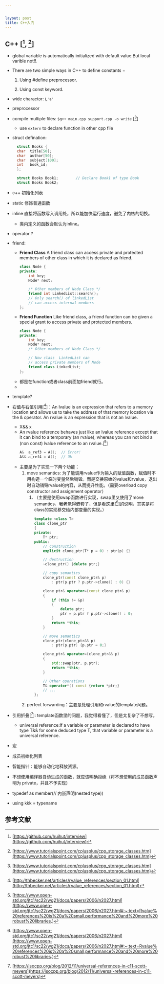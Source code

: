```yaml
---


layout: post
title: C++入门
---
```


## C++ [[^1], [^2]]
* global variable is automatically initialized with default value.But local varible not!!.  

* There are two simple ways in C++ to define constants −

	1. Using #define preprocessor.

	1. Using const keyword.

* wide charactor: `L'a'`
* preprocessor 
* compile multiple files: `$g++ main.cpp support.cpp -o write` [[^2]]
	* use `extern` to declare function in other cpp file 
* struct defination:
  ```c++
    struct Books {
    char  title[50];
    char  author[50];
    char  subject[100];
    int   book_id;
    };

    struct Books Book1;        // Declare Book1 of type Book
    struct Books Book2; 
  ```

* c++ 初始化列表

* static 修饰普通函数 

* inline  直接将函数写入调用处，所以能加快运行速度，避免了内核的切换。
  * 类内定义的函数会默认为inline。

* operator ?
  
* friend:
  * **Friend Class** A friend class can access private and protected members of other class in which it is declared as friend.
    ```c++
    class Node {
    private:
        int key;
        Node* next;
    
        /* Other members of Node Class */
        friend int LinkedList::search();
        // Only search() of linkedList
        // can access internal members
    };
    ``` 
  * **Friend Function** Like friend class, a friend function can be given a special grant to access private and protected members. 
    ```c++
    class Node {
    private:
        int key;
        Node* next;
        /* Other members of Node Class */
    
        // Now class  LinkedList can
        // access private members of Node
        friend class LinkedList;
    };
    ``` 
  * 都是在function或者class前面加friend就行。
  * 

* template?

* 右值与右值引用[[^lrr]]：An lvalue is an expression that refers to a memory location and allows us to take the address of that memory location via the & operator. An rvalue is an expression that is not an lvalue. 
  * X&& x
  * An rvalue reference behaves just like an lvalue reference except that it can bind to a temporary (an rvalue), whereas you can not bind a (non const) lvalue reference to an rvalue.[[^3]]
    ```c++
    A&  a_ref3 = A();  // Error!
    A&& a_ref4 = A();  // Ok
    ``` 
  * 主要是为了实现一下两个功能：
    1. move semantics: 为了能调用rvalue作为输入的赋值函数，赋值时不用构造一个临时变量然后销毁。而是交换原始的value和rvalue，退出时自动销毁rvalue的内容，从而提升性能。（需要overload copy constructor and assignment operator）
       1. （主要是使用swap函数进行实现，swap里又使用了move semantics，我老觉得嵌套了，但是看这里[[^3]]的说明，其实是将class的实现移交给内部变量的实现。）
          ```c++
          template <class T>
          class clone_ptr
          {
          private:
              T* ptr;
          public:
              // construction
              explicit clone_ptr(T* p = 0) : ptr(p) {}

              // destruction
              ~clone_ptr() {delete ptr;}

              // copy semantics
              clone_ptr(const clone_ptr& p)
                  : ptr(p.ptr ? p.ptr->clone() : 0) {}

              clone_ptr& operator=(const clone_ptr& p)
              {
                  if (this != &p)
                  {
                      delete ptr;
                      ptr = p.ptr ? p.ptr->clone() : 0;
                  }
                  return *this;
              }

              // move semantics
              clone_ptr(clone_ptr&& p)
                  : ptr(p.ptr) {p.ptr = 0;}

              clone_ptr& operator=(clone_ptr&& p)
              {
                  std::swap(ptr, p.ptr);
                  return *this;
              }

              // Other operations
              T& operator*() const {return *ptr;}
              // ...
          };
          ``` 
    2. perfect forwarding：主要是处理引用和rvalue的template问题。


* 引用折叠[[^4]]: template函数里的问题，我觉得看懂了，但是太复杂了不想写。
  * universal reference:If a variable or parameter is declared to have type T&& for some deduced type T, that variable or parameter is a universal reference.


* 宏
* 成员初始化列表
* 智能指针：能够自动化地释放资源。
* 不想使用编译器自动生成的函数，就应该明确拒绝（将不想使用的成员函数声明为 private，并且不予实现）

* typedef as member(// 内嵌声明(nested type))
* using kkk = typename 


## 参考文献

[^1]: [https://github.com/huihut/interview](https://github.com/huihut/interview)

[^2]: [https://www.tutorialspoint.com/cplusplus/cpp_storage_classes.htm](https://www.tutorialspoint.com/cplusplus/cpp_storage_classes.htm)

[^lrr]: [http://thbecker.net/articles/rvalue_references/section_01.html](http://thbecker.net/articles/rvalue_references/section_01.html)

[^3]: [https://www.open-std.org/jtc1/sc22/wg21/docs/papers/2006/n2027.html](https://www.open-std.org/jtc1/sc22/wg21/docs/papers/2006/n2027.html#:~:text=Rvalue%20references%20is%20a%20small,performance%20and%20more%20robust%20libraries.)

[^4]: [https://isocpp.org/blog/2012/11/universal-references-in-c11-scott-meyers](https://isocpp.org/blog/2012/11/universal-references-in-c11-scott-meyers)